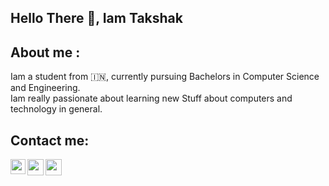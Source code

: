 ## Hello There :wave:, Iam Takshak 

## About me :

Iam a student from :india:, currently pursuing Bachelors in Computer Science and Engineering.<br/>
Iam really passionate about learning new Stuff about computers and technology in general.

## Contact me:

<a href="https://www.linkedin.com/in/takshak-ramteke-15b840206/">
    <img align="left" width="24px" src="https://cdn.jsdelivr.net/npm/simple-icons@v3/icons/linkedin.svg"  />
</a>
</a>
<a href="mailto:takshakramteke0708@gmail.com">
  <img align="left" width="26px" src="https://cdn.jsdelivr.net/npm/simple-icons@v3/icons/gmail.svg" />
</a>
<a href="https://twitter.com/TakshakRamteke">
    <img align="left" width="26px" src="https://cdn.jsdelivr.net/npm/simple-icons@v3/icons/twitter.svg" />
</a>
<!--
**TakshakRamteke/TakshakRamteke** is a ✨ _special_ ✨ repository because its `README.md` (this file) appears on your GitHub profile.

Here are some ideas to get you started:

- 🔭 I’m currently working on ...
- 🌱 I’m currently learning ...
- 👯 I’m looking to collaborate on ...
- 🤔 I’m looking for help with ...
- 💬 Ask me about ...
- 📫 How to reach me: ...
- 😄 Pronouns: ...
- ⚡ Fun fact: ...
-->
